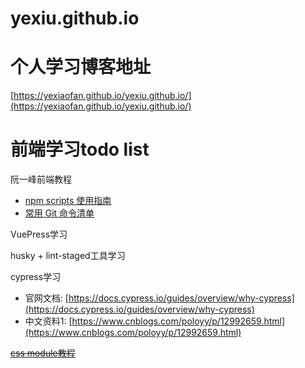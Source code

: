 # yexiu.github.io

# 个人学习博客地址

[https://yexiaofan.github.io/yexiu.github.io/](https://yexiaofan.github.io/yexiu.github.io/)

# 前端学习todo list

阮一峰前端教程

- [npm scripts 使用指南](http://www.ruanyifeng.com/blog/2016/10/npm_scripts.html)
- [常用 Git 命令清单](http://www.ruanyifeng.com/blog/2015/12/git-cheat-sheet.html)

VuePress学习

husky + lint-staged工具学习

cypress学习

   * 官网文档: [https://docs.cypress.io/guides/overview/why-cypress](https://docs.cypress.io/guides/overview/why-cypress)
   * 中文资料1: [https://www.cnblogs.com/poloyy/p/12992659.html](https://www.cnblogs.com/poloyy/p/12992659.html)
 
~~[css module教程](https://www.ruanyifeng.com/blog/2016/06/css_modules.html)~~
